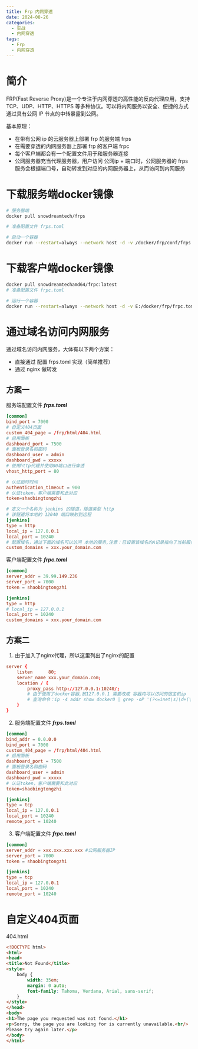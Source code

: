 ```yaml
---
title: Frp 内网穿透
date: 2024-08-26
categories:
  - 实战
  - 内网穿透
tags:
  - Frp
  - 内网穿透
---
```


# 简介

FRP(Fast Reverse Proxy)是一个专注于内网穿透的高性能的反向代理应用，支持 TCP、UDP、HTTP、HTTPS 等多种协议。可以将内网服务以安全、便捷的方式通过具有公网 IP 节点的中转暴露到公网。

基本原理：

- 在带有公网 ip 的云服务器上部署 frp 的服务端 frps
- 在需要穿透的内网服务器上部署 frp 的客户端 frpc
- 每个客户端都会有一个配置文件用于和服务器连接
- 公网服务器充当代理服务器，用户访问 公网ip + 端口时，公网服务器的 frps 服务会根据端口号，自动转发到对应的内网服务器上，从而访问到内网服务
  

 # 下载服务端docker镜像

```sh
# 服务器端
docker pull snowdreamtech/frps

# 准备配置文件 frps.toml

# 启动一个容器
docker run --restart=always --network host -d -v /docker/frp/conf/frps.toml:/etc/frp/frps.toml -v /docker/frp/html:/frp/html/ --name frps snowdreamtech/frps:latest
```

# 下载客户端docker镜像

```sh
docker pull snowdreamtechamd64/frpc:latest
# 准备配置文件 frpc.toml

# 运行一个容器
docker run --restart=always --network host -d -v E:/docker/frp/frpc.toml :/etc/frp/frpc.toml --name frpc snowdreamtechamd64/frpc:latest
```

# 通过域名访问内网服务

通过域名访问内网服务，大体有以下两个方案：

- 直接通过 配置 frps.toml 实现（简单推荐）
- 通过 nginx 做转发

## 方案一

服务端配置文件 ***frps.toml***

```toml
[common]
bind_port = 7000
# 自定义404页面
custom_404_page = /frp/html/404.html
# 启用面板
dashboard_port = 7500
# 面板登录名和密码
dashboard_user = admin
dashboard_pwd = xxxxx
# 使用http代理并使用80端口进行穿透
vhost_http_port = 80

# 认证超时时间
authentication_timeout = 900
# 认证token，客户端需要和此对应
token=shaobingtongzhi

# 定义一个名称为 jenkins 的隧道，隧道类型 http 
# 该隧道将本地的 12040 端口映射到远程
[jenkins]
type = http
local_ip = 127.0.0.1
local_port = 10240
# 配置域名，通过下面的域名可以访问 本地的服务,注意：已设置该域名的A记录指向了当前服务器ip
custom_domains = xxx.your_domain.com
```

客户端配置文件 ***frpc.toml***

```toml
[common]
server_addr = 39.99.149.236
server_port = 7000
token = shaobingtongzhi

[jenkins]
type = http
# local_ip = 127.0.0.1
local_port = 10240
custom_domains = xxx.your_domain.com
```

## 方案二

1. 由于加入了nginx代理，所以这里列出了nginx的配置

```conf
server {
    listen      80;
    server_name xxx.your_domain.com;
    location / {
        proxy_pass http://127.0.0.1:10240/; 
        # 由于使用了docker容器,故127.0.0.1 需要改成 容器内可以访问的宿主机ip 
        # 查询命令：ip -4 addr show docker0 | grep -oP '(?<=inet\s)\d+(\.\d+){3}'
    }
}
```

2. 服务端配置文件 ***frps.toml***

```toml
[common]
bind_addr = 0.0.0.0
bind_port = 7000
custom_404_page = /frp/html/404.html
# 启用面板
dashboard_port = 7500
# 面板登录名和密码
dashboard_user = admin
dashboard_pwd = xxxxx
# 认证token，客户端需要和此对应
token=shaobingtongzhi

[jenkins]
type = tcp
local_ip = 127.0.0.1
local_port = 10240
remote_port = 10240
```

3. 客户端配置文件 ***frpc.toml***

```toml
[common]
server_addr = xxx.xxx.xxx.xxx #公网服务器IP
server_port = 7000
token = shaobingtongzhi

[jenkins]
type = tcp
local_ip = 127.0.0.1
local_port = 10240
remote_port = 10240
```



# 自定义404页面

404.html

```html
<!DOCTYPE html>
<html>
<head>
<title>Not Found</title>
<style>
    body {
        width: 35em;
        margin: 0 auto;
        font-family: Tahoma, Verdana, Arial, sans-serif;
    }
</style>
</head>
<body>
<h1>The page you requested was not found.</h1>
<p>Sorry, the page you are looking for is currently unavailable.<br/>
Please try again later.</p>
</body>
</html>
```


